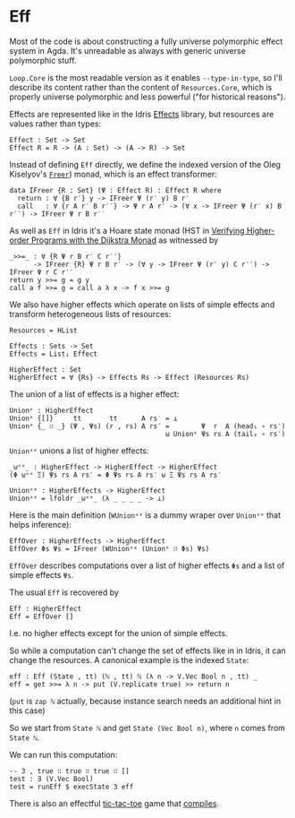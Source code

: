 # Eff

Most of the code is about constructing a fully universe polymorphic effect system in Agda. It's unreadable as always with generic universe polymorphic stuff.

`Loop.Core` is the most readable version as it enables `--type-in-type`, so I'll describe its content rather than the content of `Resources.Core`, which is properly universe polymorphic and less powerful ("for historical reasons").

Effects are represented like in the Idris [Effects](https://github.com/edwinb/Eff-dev/blob/master/effects/Effects.idr) library, but resources are values rather than types:

```
Effect : Set -> Set
Effect R = R -> (A : Set) -> (A -> R) -> Set
```

Instead of defining `Eff` directly, we define the indexed version of the Oleg Kiselyov's [`Freer`](http://okmij.org/ftp/Haskell/extensible/more.pdf)) monad, which is an effect transformer:

```
data IFreer {R : Set} (Ψ : Effect R) : Effect R where
  return : ∀ {B r′} y -> IFreer Ψ (r′ y) B r′
  call   : ∀ {r A r′ B r′′} -> Ψ r A r′ -> (∀ x -> IFreer Ψ (r′ x) B r′′) -> IFreer Ψ r B r′′
```

As well as `Eff` in Idris it's a Hoare state monad (HST in [Verifying Higher-order Programs with the Dijkstra Monad](http://research.microsoft.com/en-us/um/people/nswamy/papers/dijkstra-submitted-pldi13.pdf) as witnessed by

```
_>>=_ : ∀ {R Ψ r B r′ C r′′}
      -> IFreer {R} Ψ r B r′ -> (∀ y -> IFreer Ψ (r′ y) C r′′) -> IFreer Ψ r C r′′
return y >>= g = g y
call a f >>= g = call a λ x -> f x >>= g
```

We also have higher effects which operate on lists of simple effects and transform heterogeneous lists of resources:

```
Resources = HList

Effects : Sets -> Set
Effects = List₁ Effect

HigherEffect : Set
HigherEffect = ∀ {Rs} -> Effects Rs -> Effect (Resources Rs)
```

The union of a list of effects is a higher effect:

```
Unionᵉ : HigherEffect
Unionᵉ {[]}     tt       tt      A rs′ = ⊥
Unionᵉ {_ ∷ _} (Ψ , Ψs) (r , rs) A rs′ =        Ψ  r  A (head₁ ∘ rs′)
                                       ⊎ Unionᵉ Ψs rs A (tail₁ ∘ rs′)
```

`Unionᵒᵉ` unions a list of higher effects:

```
_⊎ᵒᵉ_ : HigherEffect -> HigherEffect -> HigherEffect
(Φ ⊎ᵒᵉ Ξ) Ψs rs A rs′ = Φ Ψs rs A rs′ ⊎ Ξ Ψs rs A rs′

Unionᵒᵉ : HigherEffects -> HigherEffect
Unionᵒᵉ = lfoldr _⊎ᵒᵉ_ (λ _ _ _ _ -> ⊥)
```

Here is the main definition (`WUnionᵒᵉ` is a dummy wraper over `Unionᵒᵉ` that helps inference):

```
EffOver : HigherEffects -> HigherEffect
EffOver Φs Ψs = IFreer (WUnionᵒᵉ (Unionᵉ ∷ Φs) Ψs)
```

`EffOver` describes computations over a list of higher effects `Φs` and a list of simple effects `Ψs`.

The usual `Eff` is recovered by

```
Eff : HigherEffect
Eff = EffOver []
```

I.e. no higher effects except for the union of simple effects.

So while a computation can't change the set of effects like in in Idris, it can change the resources. A canonical example is the indexed `State`:

```
eff : Eff (State , tt) (ℕ , tt) ℕ (λ n -> V.Vec Bool n , tt) _
eff = get >>= λ n -> put (V.replicate true) >> return n
```

(`put` is `zap ℕ` actually, because instance search needs an additional hint in this case)

So we start from `State ℕ` and get `State (Vec Bool n)`, where `n` comes from `State ℕ`.

We can run this computation:

```
-- 3 , true ∷ true ∷ true ∷ []
test : ∃ (V.Vec Bool)
test = runEff $ execState 3 eff
```

There is also an effectful [tic-tac-toe](https://github.com/effectfully/Eff/blob/master/Examples/Resources/TicTacToe/UnsafeGame.agda) game that [compiles](https://github.com/effectfully/Eff/blob/master/Examples/Resources/TicTacToe/Main.agda).